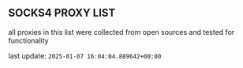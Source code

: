 ## SOCKS4 PROXY LIST

all proxies in this list were collected from open sources and tested for functionality

last update: `2025-01-07 16:04:04.889642+00:00`